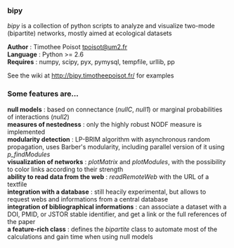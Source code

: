 ### bipy

*bipy* is a collection of python scripts to analyze and visualize two-mode (bipartite) networks, mostly aimed at ecological datasets

**Author** : Timothee Poisot <tpoisot@um2.fr>  
**Language** : Python  >= 2.6  
**Requires** : numpy, scipy, pyx, pymysql, tempfile, urllib, pp 

See the wiki at <http://bipy.timotheepoisot.fr/> for examples

### Some features are…

**null models** : based on connectance (*nullC*, *null1*) or marginal probabilities of interactions (*null2*)  
**measures of nestedness** : only the highly robust NODF measure is implemented  
**modularity detection** : LP-BRIM algorithm with asynchronous random propagation, uses Barber's modularity, including parallel version of it using *p_findModules*  
**visualization of networks** : *plotMatrix* and *plotModules*, with the possibility to color links according to their strength  
**ability to read data from the web** : *readRemoteWeb* with the URL of a textfile  
**integration with a database** : still heacily experimental, but allows to request webs and informations from a central database  
**integration of bibliographical informations** : can associate a dataset with a DOI, PMID, or JSTOR stable identifier, and get a link or the full references of the paper  
**a feature-rich class** : defines the *bipartite* class to automate most of the calculations and gain time when using null models